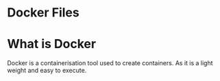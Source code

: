 # Docker Files
# What is Docker
Docker is a containerisation tool used to create containers. As it is a light weight and easy to execute.